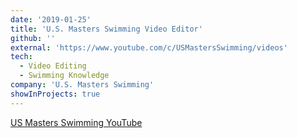```yaml
---
date: '2019-01-25'
title: 'U.S. Masters Swimming Video Editor'
github: ''
external: 'https://www.youtube.com/c/USMastersSwimming/videos'
tech:
  - Video Editing
  - Swimming Knowledge
company: 'U.S. Masters Swimming'
showInProjects: true
---
```


[US Masters Swimming YouTube](https://www.youtube.com/c/USMastersSwimming/videos)
